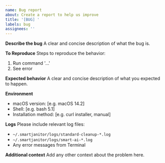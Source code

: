 ```yaml
---
name: Bug report
about: Create a report to help us improve
title: '[BUG] '
labels: bug
assignees: ''
---
```


**Describe the bug**
A clear and concise description of what the bug is.

**To Reproduce**
Steps to reproduce the behavior:
1. Run command '...'
2. See error

**Expected behavior**
A clear and concise description of what you expected to happen.

**Environment**
 - macOS version: [e.g. macOS 14.2]
 - Shell: [e.g. bash 5.1]
 - Installation method: [e.g. curl installer, manual]

**Logs**
Please include relevant log files:
- `~/.smartjanitor/logs/standard-cleanup-*.log`
- `~/.smartjanitor/logs/smart-ai-*.log`
- Any error messages from Terminal

**Additional context**
Add any other context about the problem here.
